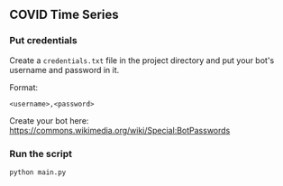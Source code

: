 ## COVID Time Series

### Put credentials
Create a `credentials.txt` file in the project directory and put your bot's username and password in it. 

Format: 

```
<username>,<password>
```

Create your bot here: 
https://commons.wikimedia.org/wiki/Special:BotPasswords

### Run the script

```
python main.py
```
